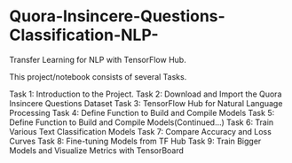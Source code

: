 # Quora-Insincere-Questions-Classification-NLP-
Transfer Learning for NLP with TensorFlow Hub.

This project/notebook consists of several Tasks.

Task 1: Introduction to the Project.
Task 2: Download and Import the Quora Insincere Questions Dataset
Task 3: TensorFlow Hub for Natural Language Processing
Task 4: Define Function to Build and Compile Models
Task 5: Define Function to Build and Compile Models(Continued...)
Task 6: Train Various Text Classification Models
Task 7: Compare Accuracy and Loss Curves
Task 8: Fine-tuning Models from TF Hub
Task 9: Train Bigger Models and Visualize Metrics with TensorBoard
